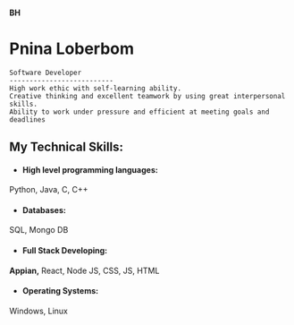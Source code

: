 #### BH
Pnina Loberbom
===============================================================================

    Software Developer
    --------------------------
    High work ethic with self-learning ability.
    Creative thinking and excellent teamwork by using great interpersonal skills.
    Ability to work under pressure and efficient at meeting goals and deadlines


My Technical Skills:
---------------

- #### High level programming languages:
Python, Java, C, C++
- #### Databases:
SQL, Mongo DB
- #### Full Stack Developing:
**Appian,** React, Node JS, CSS, JS, HTML
- #### Operating Systems:
Windows, Linux
